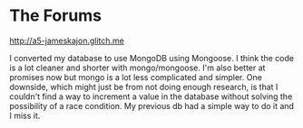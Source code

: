 # The Forums

http://a5-jameskajon.glitch.me

I converted my database to use MongoDB using Mongoose. I think the code is a lot cleaner and shorter with mongo/mongoose.
I'm also better at promises now but mongo is a lot less complicated and simpler. 
One downside, which might just be from not doing enough research, is that I couldn't find a way to increment a 
value in the database without solving the possibility of a race condition. My previous db had a simple way to do it and I miss it.
